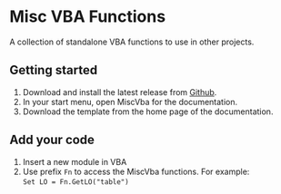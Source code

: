 # Misc VBA Functions

A collection of standalone VBA functions to use in other projects.

## Getting started

1. Download and install the latest release from [Github](https://github.com/VirtualActuary/MiscVBAFunctions/releases).
2. In your start menu, open MiscVba for the documentation.
3. Download the template from the home page of the documentation.

## Add your code

1. Insert a new module in VBA
2. Use prefix `Fn` to access the MiscVba functions. For example:<br>
`Set LO = Fn.GetLO("table")`